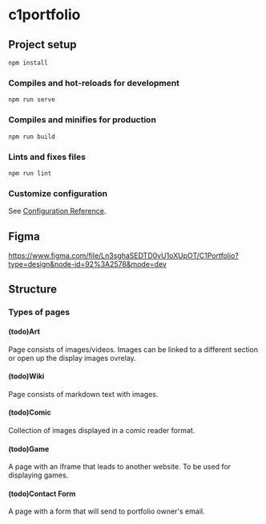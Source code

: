 # c1portfolio

## Project setup
```
npm install
```

### Compiles and hot-reloads for development
```
npm run serve
```

### Compiles and minifies for production
```
npm run build
```

### Lints and fixes files
```
npm run lint
```

### Customize configuration
See [Configuration Reference](https://cli.vuejs.org/config/).


## Figma
https://www.figma.com/file/Ln3sghaSEDTD0vU1oXUpOT/C1Portfolio?type=design&node-id=92%3A2578&mode=dev


## Structure

### Types of pages
#### (todo)Art
Page consists of images/videos. Images can be linked to a different section or open up the display images ovrelay.
#### (todo)Wiki
Page consists of markdown text with images.
#### (todo)Comic
Collection of images displayed in a comic reader format.
#### (todo)Game
A page with an iframe that leads to another website. To be used for displaying games.
#### (todo)Contact Form
A page with a form that will send to portfolio owner's email.